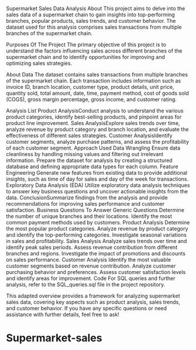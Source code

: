 Supermarket Sales Data Analysis
About
This project aims to delve into the sales data of a supermarket chain to gain insights into top-performing branches, popular products, sales trends, and customer behavior. The dataset used for this analysis comprises sales transactions from multiple branches of the supermarket chain.

Purposes Of The Project
The primary objective of this project is to understand the factors influencing sales across different branches of the supermarket chain and to identify opportunities for improving and optimizing sales strategies.

About Data
The dataset contains sales transactions from multiple branches of the supermarket chain. Each transaction includes information such as invoice ID, branch location, customer type, product details, unit price, quantity sold, total amount, date, time, payment method, cost of goods sold (COGS), gross margin percentage, gross income, and customer rating.

Analysis List
Product AnalysisConduct analysis to understand the various product categories, identify best-selling products, and pinpoint areas for product line improvement.
Sales AnalysisExplore sales trends over time, analyze revenue by product category and branch location, and evaluate the effectiveness of different sales strategies.
Customer AnalysisIdentify customer segments, analyze purchase patterns, and assess the profitability of each customer segment.
Approach Used
Data Wrangling
Ensure data cleanliness by handling missing values and filtering out irrelevant information.
Prepare the dataset for analysis by creating a structured database and defining appropriate data types for each column.
Feature Engineering
Generate new features from existing data to provide additional insights, such as time of day for sales and day of the week for transactions.
Exploratory Data Analysis (EDA)
Utilize exploratory data analysis techniques to answer key business questions and uncover actionable insights from the data.
ConclusionSummarize findings from the analysis and provide recommendations for improving sales performance and customer satisfaction.
Business Questions To Answer
Generic Questions
Determine the number of unique branches and their locations.
Identify the most common payment methods used by customers.
Product Analysis
Determine the most popular product categories.
Analyze revenue by product category and identify the top-performing categories.
Investigate seasonal variations in sales and profitability.
Sales Analysis
Analyze sales trends over time and identify peak sales periods.
Assess revenue contribution from different branches and regions.
Investigate the impact of promotions and discounts on sales performance.
Customer Analysis
Identify the most valuable customer segments based on revenue contribution.
Analyze customer purchasing behavior and preferences.
Assess customer satisfaction levels and identify areas for improvement.
Code
For SQL queries and further analysis, refer to the SQL_queries.sql file in the project repository.

This adapted overview provides a framework for analyzing supermarket sales data, covering key aspects such as product analysis, sales trends, and customer behavior. If you have any specific questions or need assistance with further details, feel free to ask!






# Supermarket-sales
